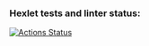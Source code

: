 ### Hexlet tests and linter status:
[![Actions Status](https://github.com/Syusina/frontend-project-11/workflows/hexlet-check/badge.svg)](https://github.com/Syusina/frontend-project-11/actions)